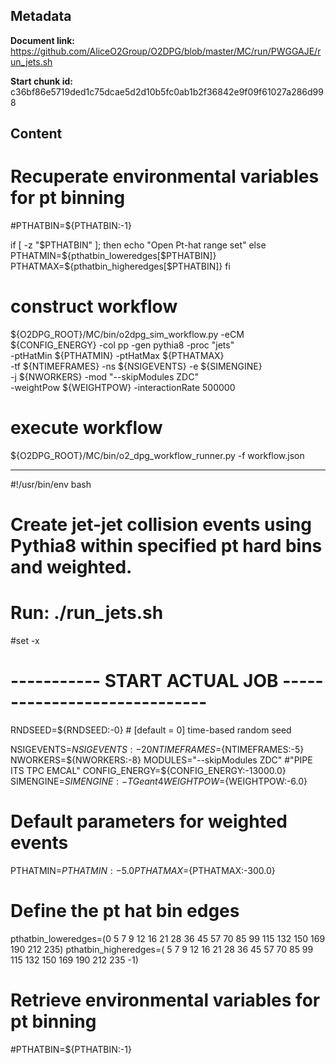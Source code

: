 ## Metadata

**Document link:** https://github.com/AliceO2Group/O2DPG/blob/master/MC/run/PWGGAJE/run_jets.sh

**Start chunk id:** c36bf86e5719ded1c75dcae5d2d10b5fc0ab1b2f36842e9f09f61027a286d998

## Content

# Recuperate environmental variables for pt binning
#PTHATBIN=${PTHATBIN:-1}

if [ -z "$PTHATBIN" ]; then
    echo "Open Pt-hat range set"
else
  PTHATMIN=${pthatbin_loweredges[$PTHATBIN]}
  PTHATMAX=${pthatbin_higheredges[$PTHATBIN]}
fi

# construct workflow
${O2DPG_ROOT}/MC/bin/o2dpg_sim_workflow.py -eCM ${CONFIG_ENERGY} -col pp -gen pythia8 -proc "jets" \
                                            -ptHatMin ${PTHATMIN} -ptHatMax ${PTHATMAX}            \
                                            -tf ${NTIMEFRAMES} -ns ${NSIGEVENTS} -e ${SIMENGINE}   \
                                            -j ${NWORKERS} -mod "--skipModules ZDC"                \
                                            -weightPow ${WEIGHTPOW} -interactionRate 500000

# execute workflow
${O2DPG_ROOT}/MC/bin/o2_dpg_workflow_runner.py -f workflow.json

---

#!/usr/bin/env bash

# Create jet-jet collision events using Pythia8 within specified pt hard bins and weighted.
# Run: ./run_jets.sh

#set -x


# ----------- START ACTUAL JOB  -----------------------------

RNDSEED=${RNDSEED:-0}   # [default = 0] time-based random seed

NSIGEVENTS=${NSIGEVENTS:-20}
NTIMEFRAMES=${NTIMEFRAMES:-5}
NWORKERS=${NWORKERS:-8}
MODULES="--skipModules ZDC" #"PIPE ITS TPC EMCAL"
CONFIG_ENERGY=${CONFIG_ENERGY:-13000.0}
SIMENGINE=${SIMENGINE:-TGeant4}
WEIGHTPOW=${WEIGHTPOW:-6.0}

# Default parameters for weighted events
PTHATMIN=${PTHATMIN:-5.0}
PTHATMAX=${PTHATMAX:-300.0}

# Define the pt hat bin edges
pthatbin_loweredges=(0 5 7 9 12 16 21 28 36 45 57 70 85 99 115 132 150 169 190 212 235)
pthatbin_higheredges=( 5 7 9 12 16 21 28 36 45 57 70 85 99 115 132 150 169 190 212 235 -1)

# Retrieve environmental variables for pt binning
#PTHATBIN=${PTHATBIN:-1}